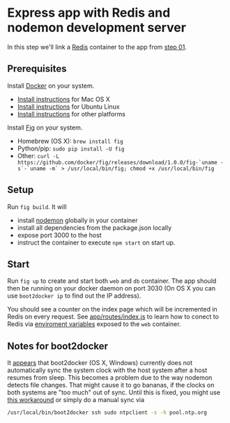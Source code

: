 # Express app with Redis and nodemon development server

In this step we'll link a [Redis](http://redis.io/) container to the app from [step 01](https://github.com/b00giZm/fig-nodejs-examples/tree/master/01-express-nodemon).

## Prerequisites

Install [Docker](https://www.docker.com/) on your system.

* [Install instructions](https://docs.docker.com/installation/mac/) for Mac OS X
* [Install instructions](https://docs.docker.com/installation/ubuntulinux/) for Ubuntu Linux
* [Install instructions](https://docs.docker.com/installation/) for other platforms

Install [Fig](http://fig.sh) on your system.

* Homebrew (OS X): `brew install fig`
* Python/pip: `sudo pip install -U fig`
* Other: ``curl -L https://github.com/docker/fig/releases/download/1.0.0/fig-`uname -s`-`uname -m` > /usr/local/bin/fig; chmod +x /usr/local/bin/fig``

## Setup

Run `fig build`. It will

* install [nodemon](https://github.com/remy/nodemon) globally in your container
* install all dependencies from the package.json locally
* expose port 3000 to the host
* instruct the container to execute `npm start` on start up.

## Start

Run `fig up` to create and start both `web` and `db` container. The app should then be running on your docker daemon on port 3030 (On OS X you can use `boot2docker ip` to find out the IP address).

You should see a counter on the index page which will be incremented in Redis on every request. See [app/routes/index.js](https://github.com/b00giZm/fig-nodejs-examples/blob/master/02-express-redis-nodemon/app/routes/index.js) to learn how to conect to Redis via [enviroment variables](http://www.fig.sh/env.html) exposed to the `web` container.

## Notes for boot2docker

It [appears](https://github.com/boot2docker/boot2docker/issues/290) that boot2docker (OS X, Windows) currently does not automatically sync the system clock with the host system after a host resumes from sleep. This becomes a problem due to the way nodemon detects file changes. That might cause it to go bananas, if the clocks on both systems are "too much" out of sync. Until this is fixed, you might use [this workaround](https://github.com/boot2docker/boot2docker/issues/290#issuecomment-62384209) or simply do a manual sync via

```bash
/usr/local/bin/boot2docker ssh sudo ntpclient -s -h pool.ntp.org
```
